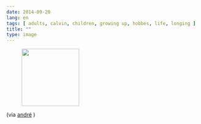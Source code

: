 ```yaml
---
date: 2014-09-20
lang: en
tags: [ adults, calvin, children, growing up, hobbes, life, longing ]
title: ""
type: image
---
```


<figure>
<a href="https://hugo.ferreira.cc/via-andre/attachment/74/"
rel="attachment"><img
src="https://hugo.ferreira.cc/wp-content/uploads/2014/09/tumblr_nc7yh3VusX1qz82meo1_500-150x150.jpg"
width="150" height="150" /></a></figure>

(via
[andré](https://twitter.com/iwearagasmask/status/511785750955061248) )


